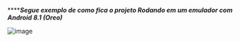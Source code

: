 ***************Segue exemplo de como fica o projeto Rodando em um emulador com Android 8.1 (Oreo)***********


![image](https://github.com/LeviRiibeiro/AppRelogioWithJava/assets/104537308/7b1cbba3-281c-48f1-a9ca-b874e8411363)
